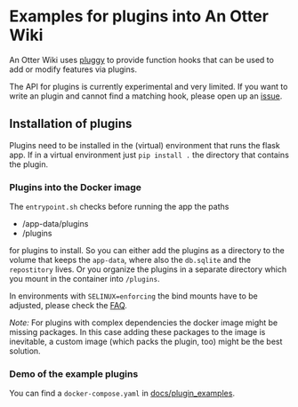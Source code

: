 # Examples for plugins into An Otter Wiki

An Otter Wiki uses [pluggy](https://pluggy.readthedocs.io/en/stable/) to provide
function hooks that can be used to add or modify features via plugins.

The API for plugins is currently experimental and very limited. If you
want to write an plugin and cannot find a matching hook, please open
up an [issue](https://github.com/redimp/otterwiki/issues).

## Installation of plugins

Plugins need to be installed in the (virtual) environment that runs the
flask app. If in a virtual environment just `pip install .` the directory
that contains the plugin.

### Plugins into the Docker image

The `entrypoint.sh` checks before running the app the paths

- /app-data/plugins
- /plugins

for plugins to install. So you can either add the plugins as a directory to
the volume that keeps the `app-data`, where also the `db.sqlite` and the
`repostitory` lives. Or you organize the plugins in a separate directory
which you mount in the container into `/plugins`.

In environments with `SELINUX=enforcing` the bind mounts have to be adjusted,
please check the [FAQ](https://otterwiki.com/FAQ#environments-with-selinux).

*Note:* For plugins with complex dependencies the docker image might be missing
packages. In this case adding these packages to the image is inevitable, a
custom image (which packs the plugin, too) might be the best solution.

### Demo of the example plugins

You can find a `docker-compose.yaml` in [docs/plugin_examples](https://github.com/redimp/otterwiki/tree/main/docs/plugin_examples).
